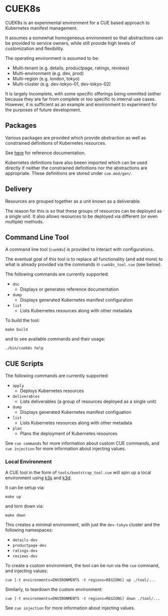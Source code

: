 # CUEK8s

CUEK8s is an experimental environment for a CUE based approach to Kubernetes
manifest management.

It assumes a somewhat homogeneous environment so that abstractions can be
provided to service owners, while still provide high levels of customization
and flexibility.

The operating environment is assumed to be:
- Multi-tenant (e.g. details, productpage, ratings, reviews)
- Multi-environment (e.g. dev, prod)
- Multi-region (e.g. london, tokyo)
- Multi-cluster (e.g. dev-tokyo-01, dev-tokyo-02)

It is largely incomplete, with some specific offerings being ommitted (either
because they are far from complete or too specific to internal use cases.
However, it is sufficient as an example and environment to experiment for the
purposes of future development.

## Packages

Various packages are provided which provide abstraction as well as constrained
definitions of Kubernetes resources.

See [here](./docs/index.md) for reference documentation.

Kubernetes definitions have also beeen imported which can be used directly if
neither the constrained definitions nor the abstractions are appropriate. These
definitions are stored under `cue.mod/gen/`.

## Delivery

Resources are grouped together as a unit known as a deliverable.

The reason for this is so that these groups of resources can be deployed as a
single unit. It also allows resources to be deployed via different (or even
multiple) methods.

## Command Line Tool

A command line tool (`cuek8s`) is provided to interact with configurations.

The eventual goal of this tool is to replace all functionality (and add more) to
what is already provided via the commands in `cuek8s_tool.cue` (see below).

The following commands are currently supported:
- `doc`
  - Displays or generates reference documentation
- `dump`
  - Displays generated Kubernetes manifest configuration
- `list`
  - Lists Kubernetes resources along with other metadata

To build the tool:

```shell
make build
```

and to see available commands and their usage:

```shell
./bin/cuek8s help
```

## CUE Scripts

The following commands are currently supported:
- `apply`
  - Deploys Kubernetes resources
- `deliverables`
  - Lists deliverables (a group of resources deployed as a single unit)
- `dump`
  - Displays generated Kubernetes manifest configuation
- `list`
  - Lists Kubernetes resources along with other metadata
- `plan`
  - Plans the deployment of Kubernetes resources

See `cue commands` for more information about custom CUE commands, and
`cue injection` for more information about injecting values.

### Local Environment

A CUE tool in the form of `tools/bootstrap_tool.cue` will spin up a local
environment using [k3s](https://github.com/k3s-io/k3s) and
[k3d](https://github.com/rancher/k3d/).

It can be setup via:

```shell
make up
```

and torn down via:

```shell
make down
```

This creates a minimal environment, with just the `dev-tokyo` cluster and the
following namespaces:
- `details-dev`
- `productpage-dev`
- `ratings-dev`
- `reviews-dev`

To create a custom environment, the tool can be run via the `cue` command,
and injecting values:

```shell
cue [-t environments=ENVIRONMENTS -t regions=REGIONS] up ./tool/...
```

Similarly, to teardown the custom environment:

```shell
cue [-t environments=ENVIRONMENTS -t regions=REGIONS] down ./tool/...
```

See `cue injection` for more information about injecting values.
